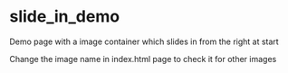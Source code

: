 # slide_in_demo

Demo page with a image container which slides in from the right at start

Change the image name in index.html page to check it for other images
